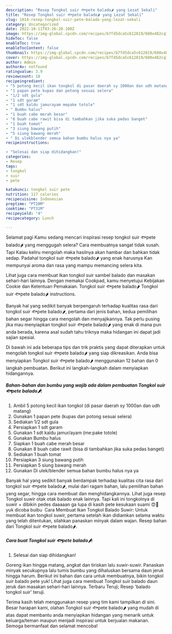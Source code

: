 ```yaml
---
description: "Resep Tongkol suir 🐟pete balado🌶 yang Lezat Sekali"
title: "Resep Tongkol suir 🐟pete balado🌶 yang Lezat Sekali"
slug: 1014-resep-tongkol-suir-pete-balado-yang-lezat-sekali
category: Uncategorized
date: 2022-10-11T03:26:20.100Z
image: https://img-global.cpcdn.com/recipes/b7fd5dca5c612819/680x482cq70/tongkol-suir-pete-balado-foto-resep-utama.jpg
hideToc: false
enableToc: true
enableTocContent: false
thumbnail: https://img-global.cpcdn.com/recipes/b7fd5dca5c612819/680x482cq70/tongkol-suir-pete-balado-foto-resep-utama.jpg
cover: https://img-global.cpcdn.com/recipes/b7fd5dca5c612819/680x482cq70/tongkol-suir-pete-balado-foto-resep-utama.jpg
author: Admin
authorAv: notfound
ratingvalue: 3.9
reviewcount: 18
recipeingredient:
- "5 potong kecil ikan tongkol di pasar daerah sy 1000an dan udh matang"
- "1 papan pete kupas dan potong sesuai selera"
- "1/2 sdt gula"
- "1 sdt garam"
- "1 sdt kaldu jamurayam mepake totole"
- " Bumbu halus"
- "1 buah cabe merah besar"
- "8 buah cabe rawit bisa di tambahkan jika suka pedas banget"
- "1 buah tomat"
- "3 siung bawang putih"
- "5 siung bawang merah"
- " Di ulekblender semua bahan bumbu halus nya ya"
recipeinstructions:

- "Selesai dan siap dihidangkan!"
categories:
- Resep
tags:
- tongkol
- suir
- pete

katakunci: tongkol suir pete 
nutrition: 117 calories
recipecuisine: Indonesian
preptime: "PT20M"
cooktime: "PT31M"
recipeyield: "4"
recipecategory: Lunch

---
```



Selamat pagi Kamu sedang mencari inspirasi resep tongkol suir 🐟pete balado🌶 yang menggugah selera? Cara membuatnya sangat tidak susah. Tapi Kalau keliru mengolah maka hasilnya akan hambar dan bahkan tidak sedap. Padahal tongkol suir 🐟pete balado🌶 yang enak harusnya Kan mempunyai aroma dan rasa yang mampu memancing selera kita.


Lihat juga cara membuat Ikan tongkol suir sambel balado dan masakan sehari-hari lainnya. Dengan memakai Cookpad, kamu menyetujui Kebijakan Cookie dan Ketentuan Pemakaian. Tongkol suir 🐟pete balado🌶 Tongkol suir 🐟pete balado🌶 instructions.

Banyak hal yang sedikit banyak berpengaruh terhadap kualitas rasa dari tongkol suir 🐟pete balado🌶, pertama dari jenis bahan, kedua pemilihan bahan segar hingga cara mengolah dan menyajikannya. Tak perlu pusing jika mau menyiapkan tongkol suir 🐟pete balado🌶 yang enak di mana pun anda berada, karena asal sudah tahu triknya maka hidangan ini dapat jadi sajian spesial.


Di bawah ini ada beberapa tips dan trik praktis yang dapat diterapkan untuk mengolah tongkol suir 🐟pete balado🌶 yang siap dikreasikan. Anda bisa menyiapkan Tongkol suir 🐟pete balado🌶 menggunakan 12 bahan dan 0 langkah pembuatan. Berikut ini langkah-langkah dalam menyiapkan hidangannya.

<!--inarticleads1-->

##### Bahan-bahan dan bumbu yang wajib ada dalam pembuatan Tongkol suir 🐟pete balado🌶:

1. Ambil 5 potong kecil ikan tongkol (di pasar daerah sy 1000an dan udh matang)
1. Gunakan 1 papan pete (kupas dan potong sesuai selera)
1. Sediakan 1/2 sdt gula
1. Persiapkan 1 sdt garam
1. Gunakan 1 sdt kaldu jamur/ayam (me:pake totole)
1. Gunakan  Bumbu halus
1. Siapkan 1 buah cabe merah besar
1. Gunakan 8 buah cabe rawit (bisa di tambahkan jika suka pedas banget)
1. Sediakan 1 buah tomat
1. Persiapkan 3 siung bawang putih
1. Persiapkan 5 siung bawang merah
1. Gunakan  Di ulek/blender semua bahan bumbu halus nya ya


Banyak hal yang sedikit banyak berdampak terhadap kualitas cita rasa dari tongkol suir 🐟pete balado🌶, mulai dari ragam bahan, lalu pemilihan bahan yang segar, hingga cara membuat dan menghidangkannya. Lihat juga resep Tongkol suwir otak otak balado enak lainnya. Tapi kali ini tongkolnya di suwir + dibikin pedes daaaaan ga lupa di kasih pete kesukaan suami 😍🤤 yuk dicoba buibu ️ Cara Membuat Ikan Tongkol Balado Suwir: Untuk membuat ikan tongkol suwir, pertama setelah ikan didiamkan selama waktu yang telah ditentukan, silahkan panaskan minyak dalam wajan. Resep bahan dari Tongkol suir 🐟pete balado🌶. 

<!--inarticleads2-->

##### Cara buat Tongkol suir 🐟pete balado🌶:


1. Selesai dan siap dihidangkan!

Goreng ikan hingga matang, angkat dan tiriskan lalu suwir-suwir. Panaskan minyak secukupnya lalu tumis bumbu yang dihaluskan bersama daun jeruk hingga harum. Berikut ini bahan dan cara untuk membuatnya, bikin tongkol suir balado pete yuk! Lihat juga cara membuat Tongkol suir balado daun jeruk dan masakan sehari-hari lainnya. Terbaru Teruji; Resep &#39;balado tongkol suir&#39; teruji. 

Terima kasih telah menggunakan resep yang tim kami tampilkan di sini. Besar harapan kami, olahan Tongkol suir 🐟pete balado🌶 yang mudah di atas dapat membantu anda menyiapkan hidangan yang menarik untuk keluarga/teman maupun menjadi inspirasi untuk berjualan makanan. Semoga bermanfaat dan selamat mencoba!
